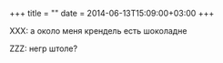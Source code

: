 +++
title = ""
date = 2014-06-13T15:09:00+03:00
+++

XXX: а около меня крендель есть шоколадне


ZZZ: негр штоле?


